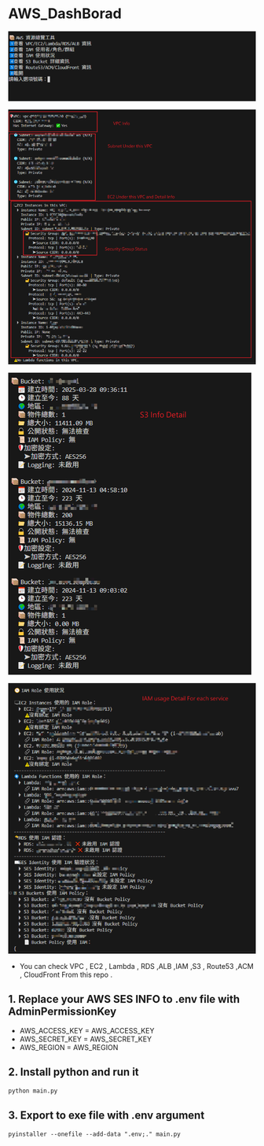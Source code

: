 # AWS_DashBorad

![Alt Text](README/Menu.png)

![Alt Text](README/Info1.png)

![Alt Text](README/Info2.png)

![Alt Text](README/Info4.png)

- You can check VPC , EC2 , Lambda , RDS ,ALB ,IAM ,S3 , Route53 ,ACM , CloudFront
  From this repo .

## 1. Replace your AWS SES INFO to .env file with AdminPermissionKey

- AWS_ACCESS_KEY = AWS_ACCESS_KEY
- AWS_SECRET_KEY = AWS_SECRET_KEY
- AWS_REGION = AWS_REGION

## 2. Install python and run it

```
python main.py
```

## 3. Export to exe file with .env argument

```
pyinstaller --onefile --add-data ".env;." main.py
```
